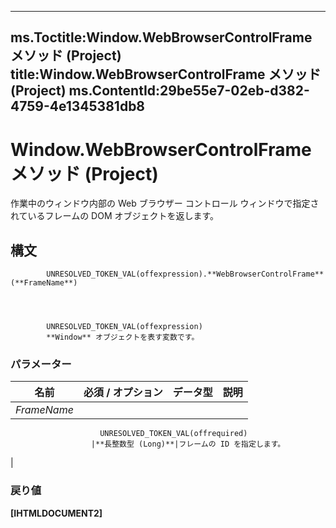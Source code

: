 

---
ms.Toctitle:Window.WebBrowserControlFrame メソッド (Project)
title:Window.WebBrowserControlFrame メソッド (Project)
ms.ContentId:29be55e7-02eb-d382-4759-4e1345381db8
---
# Window.WebBrowserControlFrame メソッド (Project)




作業中のウィンドウ内部の Web ブラウザー コントロール ウィンドウで指定されているフレームの DOM オブジェクトを返します。

## 構文

            UNRESOLVED_TOKEN_VAL(offexpression).**WebBrowserControlFrame**(**FrameName**)




            UNRESOLVED_TOKEN_VAL(offexpression)
            **Window** オブジェクトを表す変数です。

### パラメーター

|**名前**|**必須 / オプション**|**データ型**|**説明**|
|---|---|---|---|
|*FrameName*|
                        UNRESOLVED_TOKEN_VAL(offrequired)
                      |**長整数型 (Long)**|フレームの ID を指定します。
|



### 戻り値
**[IHTMLDOCUMENT2]**







